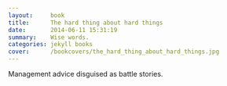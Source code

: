 ```yaml
---
layout:     book
title:      The hard thing about hard things
date:       2014-06-11 15:31:19
summary:    Wise words.
categories: jekyll books
cover:      /bookcovers/the_hard_thing_about_hard_things.jpg
---
```


Management advice disguised as battle stories.